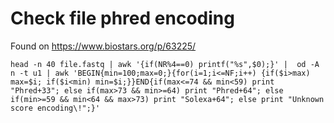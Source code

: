 # Check file phred encoding
Found on https://www.biostars.org/p/63225/
```
head -n 40 file.fastq | awk '{if(NR%4==0) printf("%s",$0);}' |  od -A n -t u1 | awk 'BEGIN{min=100;max=0;}{for(i=1;i<=NF;i++) {if($i>max) max=$i; if($i<min) min=$i;}}END{if(max<=74 && min<59) print "Phred+33"; else if(max>73 && min>=64) print "Phred+64"; else if(min>=59 && min<64 && max>73) print "Solexa+64"; else print "Unknown score encoding\!";}'
```
